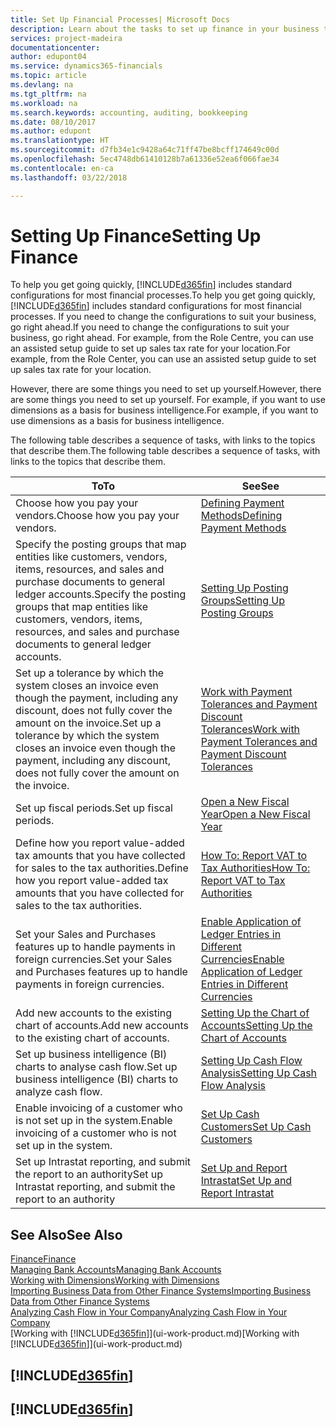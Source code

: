 ```yaml
---
title: Set Up Financial Processes| Microsoft Docs
description: Learn about the tasks to set up finance in your business to suit all your accounting, auditing, or bookkeeping needs.
services: project-madeira
documentationcenter: 
author: edupont04
ms.service: dynamics365-financials
ms.topic: article
ms.devlang: na
ms.tgt_pltfrm: na
ms.workload: na
ms.search.keywords: accounting, auditing, bookkeeping
ms.date: 08/10/2017
ms.author: edupont
ms.translationtype: HT
ms.sourcegitcommit: d7fb34e1c9428a64c71ff47be8bcff174649c00d
ms.openlocfilehash: 5ec4748db61410128b7a61336e52ea6f066fae34
ms.contentlocale: en-ca
ms.lasthandoff: 03/22/2018

---
```

# <a name="setting-up-finance"></a><span data-ttu-id="7d7e8-103">Setting Up Finance</span><span class="sxs-lookup"><span data-stu-id="7d7e8-103">Setting Up Finance</span></span>
<span data-ttu-id="7d7e8-104">To help you get going quickly, [!INCLUDE[d365fin](includes/d365fin_md.md)] includes standard configurations for most financial processes.</span><span class="sxs-lookup"><span data-stu-id="7d7e8-104">To help you get going quickly, [!INCLUDE[d365fin](includes/d365fin_md.md)] includes standard configurations for most financial processes.</span></span> <span data-ttu-id="7d7e8-105">If you need to change the configurations to suit your business, go right ahead.</span><span class="sxs-lookup"><span data-stu-id="7d7e8-105">If you need to change the configurations to suit your business, go right ahead.</span></span> <span data-ttu-id="7d7e8-106">For example, from the Role Centre, you can use an assisted setup guide to set up sales tax rate for your location.</span><span class="sxs-lookup"><span data-stu-id="7d7e8-106">For example, from the Role Center, you can use an assisted setup guide to set up sales tax rate for your location.</span></span>  

<span data-ttu-id="7d7e8-107">However, there are some things you need to set up yourself.</span><span class="sxs-lookup"><span data-stu-id="7d7e8-107">However, there are some things you need to set up yourself.</span></span> <span data-ttu-id="7d7e8-108">For example, if you want to use dimensions as a basis for business intelligence.</span><span class="sxs-lookup"><span data-stu-id="7d7e8-108">For example, if you want to use dimensions as a basis for business intelligence.</span></span>  

<span data-ttu-id="7d7e8-109">The following table describes a sequence of tasks, with links to the topics that describe them.</span><span class="sxs-lookup"><span data-stu-id="7d7e8-109">The following table describes a sequence of tasks, with links to the topics that describe them.</span></span>

| <span data-ttu-id="7d7e8-110">To</span><span class="sxs-lookup"><span data-stu-id="7d7e8-110">To</span></span> | <span data-ttu-id="7d7e8-111">See</span><span class="sxs-lookup"><span data-stu-id="7d7e8-111">See</span></span> |
| --- | --- |
| <span data-ttu-id="7d7e8-112">Choose how you pay your vendors.</span><span class="sxs-lookup"><span data-stu-id="7d7e8-112">Choose how you pay your vendors.</span></span> |[<span data-ttu-id="7d7e8-113">Defining Payment Methods</span><span class="sxs-lookup"><span data-stu-id="7d7e8-113">Defining Payment Methods</span></span>](finance-payment-methods.md) |
| <span data-ttu-id="7d7e8-114">Specify the posting groups that map entities like customers, vendors, items, resources, and sales and purchase documents to general ledger accounts.</span><span class="sxs-lookup"><span data-stu-id="7d7e8-114">Specify the posting groups that map entities like customers, vendors, items, resources, and sales and purchase documents to general ledger accounts.</span></span> |[<span data-ttu-id="7d7e8-115">Setting Up Posting Groups</span><span class="sxs-lookup"><span data-stu-id="7d7e8-115">Setting Up Posting Groups</span></span>](finance-posting-groups.md)|
|<span data-ttu-id="7d7e8-116">Set up a tolerance by which the system closes an invoice even though the payment, including any discount, does not fully cover the amount on the invoice.</span><span class="sxs-lookup"><span data-stu-id="7d7e8-116">Set up a tolerance by which the system closes an invoice even though the payment, including any discount, does not fully cover the amount on the invoice.</span></span>|[<span data-ttu-id="7d7e8-117">Work with Payment Tolerances and Payment Discount Tolerances</span><span class="sxs-lookup"><span data-stu-id="7d7e8-117">Work with Payment Tolerances and Payment Discount Tolerances</span></span>](finance-payment-tolerance-and-payment-discount-tolerance.md)|
| <span data-ttu-id="7d7e8-118">Set up fiscal periods.</span><span class="sxs-lookup"><span data-stu-id="7d7e8-118">Set up fiscal periods.</span></span> |[<span data-ttu-id="7d7e8-119">Open a New Fiscal Year</span><span class="sxs-lookup"><span data-stu-id="7d7e8-119">Open a New Fiscal Year</span></span>](finance-how-open-new-fiscal-year.md) |
| <span data-ttu-id="7d7e8-120">Define how you report value-added tax amounts that you have collected for sales to the tax authorities.</span><span class="sxs-lookup"><span data-stu-id="7d7e8-120">Define how you report value-added tax amounts that you have collected for sales to the tax authorities.</span></span> |[<span data-ttu-id="7d7e8-121">How To: Report VAT to Tax Authorities</span><span class="sxs-lookup"><span data-stu-id="7d7e8-121">How To: Report VAT to Tax Authorities</span></span>](finance-how-report-vat.md)|
| <span data-ttu-id="7d7e8-122">Set your Sales and Purchases features up to handle payments in foreign currencies.</span><span class="sxs-lookup"><span data-stu-id="7d7e8-122">Set your Sales and Purchases features up to handle payments in foreign currencies.</span></span>|[<span data-ttu-id="7d7e8-123">Enable Application of Ledger Entries in Different Currencies</span><span class="sxs-lookup"><span data-stu-id="7d7e8-123">Enable Application of Ledger Entries in Different Currencies</span></span>](finance-how-enable-application-ledger-entries-different-currencies.md)
| <span data-ttu-id="7d7e8-124">Add new accounts to the existing chart of accounts.</span><span class="sxs-lookup"><span data-stu-id="7d7e8-124">Add new accounts to the existing chart of accounts.</span></span> |[<span data-ttu-id="7d7e8-125">Setting Up the Chart of Accounts</span><span class="sxs-lookup"><span data-stu-id="7d7e8-125">Setting Up the Chart of Accounts</span></span>](finance-setup-chart-accounts.md) |
| <span data-ttu-id="7d7e8-126">Set up business intelligence (BI) charts to analyse cash flow.</span><span class="sxs-lookup"><span data-stu-id="7d7e8-126">Set up business intelligence (BI) charts to analyze cash flow.</span></span> |[<span data-ttu-id="7d7e8-127">Setting Up Cash Flow Analysis</span><span class="sxs-lookup"><span data-stu-id="7d7e8-127">Setting Up Cash Flow Analysis</span></span>](finance-setup-cash-flow-analyses.md) |
|<span data-ttu-id="7d7e8-128">Enable invoicing of a customer who is not set up in the system.</span><span class="sxs-lookup"><span data-stu-id="7d7e8-128">Enable invoicing of a customer who is not set up in the system.</span></span>|[<span data-ttu-id="7d7e8-129">Set Up Cash Customers</span><span class="sxs-lookup"><span data-stu-id="7d7e8-129">Set Up Cash Customers</span></span>](finance-how-to-set-up-cash-customers.md)|
| <span data-ttu-id="7d7e8-130">Set up Intrastat reporting, and submit the report to an authority</span><span class="sxs-lookup"><span data-stu-id="7d7e8-130">Set up Intrastat reporting, and submit the report to an authority</span></span> | [<span data-ttu-id="7d7e8-131">Set Up and Report Intrastat</span><span class="sxs-lookup"><span data-stu-id="7d7e8-131">Set Up and Report Intrastat</span></span>](finance-how-setup-report-intrastat.md)|

## <a name="see-also"></a><span data-ttu-id="7d7e8-132">See Also</span><span class="sxs-lookup"><span data-stu-id="7d7e8-132">See Also</span></span>
[<span data-ttu-id="7d7e8-133">Finance</span><span class="sxs-lookup"><span data-stu-id="7d7e8-133">Finance</span></span>](finance.md)  
[<span data-ttu-id="7d7e8-134">Managing Bank Accounts</span><span class="sxs-lookup"><span data-stu-id="7d7e8-134">Managing Bank Accounts</span></span>](bank-manage-bank-accounts.md)  
[<span data-ttu-id="7d7e8-135">Working with Dimensions</span><span class="sxs-lookup"><span data-stu-id="7d7e8-135">Working with Dimensions</span></span>](finance-dimensions.md)  
[<span data-ttu-id="7d7e8-136">Importing Business Data from Other Finance Systems</span><span class="sxs-lookup"><span data-stu-id="7d7e8-136">Importing Business Data from Other Finance Systems</span></span>](upload-data.md)  
[<span data-ttu-id="7d7e8-137">Analyzing Cash Flow in Your Company</span><span class="sxs-lookup"><span data-stu-id="7d7e8-137">Analyzing Cash Flow in Your Company</span></span>](finance-analyze-cash-flow.md)  
<span data-ttu-id="7d7e8-138">[Working with [!INCLUDE[d365fin](includes/d365fin_md.md)]](ui-work-product.md)</span><span class="sxs-lookup"><span data-stu-id="7d7e8-138">[Working with [!INCLUDE[d365fin](includes/d365fin_md.md)]](ui-work-product.md)</span></span>  

## [!INCLUDE[d365fin](includes/free_trial_md.md)]  
## [!INCLUDE[d365fin](includes/training_link_md.md)]

